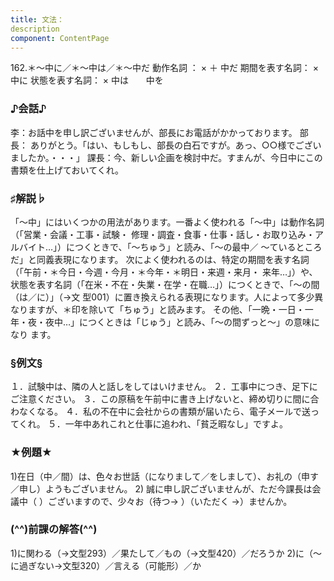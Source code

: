 ```yaml
---
title: 文法：
description
component: ContentPage
---
```



162.＊～中に／＊～中は／＊～中だ
動作名詞 ： × ＋ 中だ
期間を表す名詞： × 中に
状態を表す名詞： × 中は
      中を
### ♪会話♪
李：お話中を申し訳ございませんが、部長にお電話がかかっております。
部長： ありがとう。「はい、もしもし、部長の白石ですが。あっ、○○様でございましたか。・・・」 課長：今、新しい企画を検討中だ。すまんが、今日中にこの書類を仕上げておいてくれ。
### ♯解説♭
「～中」にはいくつかの用法があります。一番よく使われる「～中」は動作名詞（「営業・会議・工事・試験・ 修理・調査・食事・仕事・話し・お取り込み・アルバイト…」）につくときで、「～ちゅう」と読み、「～の最中／
～ているところだ」と同義表現になります。 次によく使われるのは、特定の期間を表す名詞（「午前・＊今日・今週・今月・＊今年・＊明日・来週・来月・
来年…」）や、状態を表す名詞（「在米・不在・失業・在学・在職…」）につくときで、「～の間（は／に）」（→文
型001）に置き換えられる表現になります。人によって多少異なりますが、＊印を除いて「ちゅう」と読みます。 その他、「一晩・一日・一年・夜・夜中…」につくときは「じゅう」と読み、「～の間ずっと～」の意味になり
ます。
### §例文§
１．試験中は、隣の人と話しをしてはいけません。
２．工事中につき、足下にご注意ください。
３．この原稿を午前中に書き上げないと、締め切りに間に合わなくなる。
４．私の不在中に会社からの書類が届いたら、電子メールで送ってくれ。
５．一年中あれこれと仕事に追われ、「貧乏暇なし」ですよ。
### ★例題★
1)在日（中／間）は、色々お世話（になりまして／をしまして）、お礼の（申す／申し）ようもございません。
2) 誠に申し訳ございませんが、ただ今課長は会議中（ ）ございますので、少々お（待つ→ ）（いただく
→）ませんか。
### (^^)前課の解答(^^)
1)に関わる（→文型293）／果たして／もの（→文型420）／だろうか
2)に（～に過ぎない→文型320）／言える（可能形）／か

